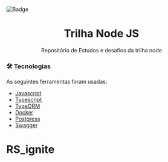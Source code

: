 
![Badge](https://img.shields.io/badge/Rocketseat-NodeJs-blue?style=for-the-badge&logo=appveyor) 

<h1 align="center">Trilha Node JS </h1> 

<p align="center">Repositório de Estudos e desafios da trilha node </p>



### 🛠 Tecnologias

As seguintes ferramentas foram usadas:

- [Javascript](https://www.javascript.com/)
- [Typescript](https://www.typescriptlang.org/)
- [TypeORM](https://typeorm.io/)
- [Docker](https://www.docker.com)
- [Postgress](https://www.mysql.com/)
- [Swagger](https://swagger.io/)
# RS_ignite
